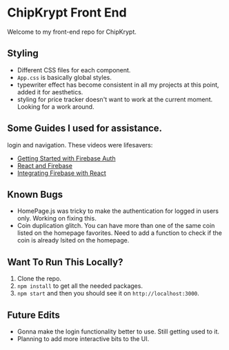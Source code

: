 # ChipKrypt Front End

Welcome to my front-end repo for ChipKrypt.

## Styling
- Different CSS files for each component. 
- `App.css` is basically global styles.
- typewriter effect has become consistent in all my projects at this point, added it for aesthetics.
- styling for price tracker doesn't want to work at the current moment. Looking for a work around. 

## Some Guides I used for assistance. 
login and navigation. These videos were lifesavers:
- [Getting Started with Firebase Auth](https://www.youtube.com/watch?v=FjXzJ2wVs5g)
- [React and Firebase](https://www.youtube.com/watch?v=Vv_Oi7zPPTw)
- [Integrating Firebase with React](https://www.youtube.com/watch?v=unr4s3jd9qA)

## Known Bugs 
- HomePage.js was tricky to make the authentication for logged in users only. Working on fixing this.
- Coin duplication glitch. You can have more than one of the same coin listed on the homepage favorites. Need to add a function to check if the coin is already lsited on the homepage.

## Want To Run This Locally?
1. Clone the repo.
2. `npm install` to get all the needed packages.
3. `npm start` and then you should see it on `http://localhost:3000`.

## Future Edits
- Gonna make the login functionality better to use. Still getting used to it.
- Planning to add more interactive bits to the UI.
  



